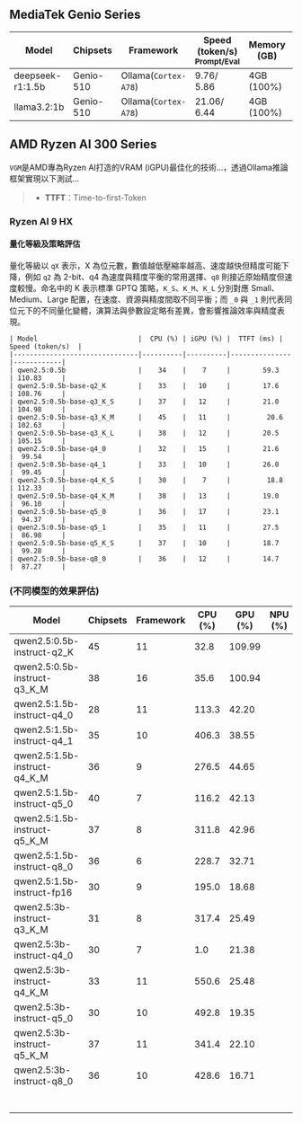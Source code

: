 ## MediaTek Genio Series
  
  | Model            |  Chipsets  |    Framework          |    Speed (token/s)<br><sub>Prompt/Eval |   Memory (GB) |  Power (Watt) |     Temp (°C)    |
  |------------------|------------|-----------------------|--------------------|---------------|---------------|------------------|
  | deepseek-r1:1.5b |  Genio-510 | Ollama(`Cortex-A78`)   |   9.76/ 5.86      | 4GB (100%)    |               |                  |
  | llama3.2:1b      |  Genio-510 | Ollama(`Cortex-A78`)   |   21.06/ 6.44     | 4GB (100%)    |               |                  |

## AMD Ryzen AI 300 Series

`VGM`是AMD專為Ryzen AI打造的VRAM (iGPU)最佳化的技術...，透過Ollama推論框架實現以下測試...


> * **TTFT**：Time-to-first-Token

### Ryzen AI 9 HX

#### 量化等級及策略評估

  量化等級以 `qX` 表示，X 為位元數，數值越低壓縮率越高、速度越快但精度可能下降，例如 `q2` 為 2-bit、q4 為速度與精度平衡的常用選擇、`q8` 則接近原始精度但速度較慢。命名中的 K 表示標準 GPTQ 策略，`K_S`、`K_M`、`K_L` 分別對應 Small、Medium、Large 配置，在速度、資源與精度間取不同平衡；而 `_0` 與 `_1` 則代表同位元下的不同量化變體，演算法與參數設定略有差異，會影響推論效率與精度表現。
  
    | Model                         |  CPU (%) | iGPU (%) |  TTFT (ms) |  Speed (token/s)  |
    |-------------------------------|----------|----------|---------------|------------|
    | qwen2.5:0.5b                  |    34    |    7     |        59.3   | 110.83     |
    | qwen2.5:0.5b-base-q2_K        |    33    |   10     |        17.6   | 108.76     |
    | qwen2.5:0.5b-base-q3_K_S      |    37    |   12     |        21.0   | 104.98     |
    | qwen2.5:0.5b-base-q3_K_M      |    45    |   11     |         20.6  | 102.63     |  
    | qwen2.5:0.5b-base-q3_K_L      |    38    |   12     |        20.5   | 105.15     |
    | qwen2.5:0.5b-base-q4_0        |    32    |   15     |        21.6   |  99.54     |
    | qwen2.5:0.5b-base-q4_1        |    33    |   10     |        26.0   |  99.45     |
    | qwen2.5:0.5b-base-q4_K_S      |    30    |    7     |         18.8  | 112.33     |
    | qwen2.5:0.5b-base-q4_K_M      |    38    |   13     |        19.0   |  96.10     |
    | qwen2.5:0.5b-base-q5_0        |    36    |   17     |        23.1   |  94.37     |
    | qwen2.5:0.5b-base-q5_1        |    35    |   11     |        27.5   |  86.98     |
    | qwen2.5:0.5b-base-q5_K_S      |    37    |   10     |        18.7   |  99.28     |
    | qwen2.5:0.5b-base-q8_0        |    36    |   12     |        14.7   |  87.27     |
    
### (不同模型的效果評估)

  | Model                        |  Chipsets  |  Framework  |  CPU (%) | GPU (%) | NPU (%) |  TTFT (ms) |  Speed (token/s)  |
  |------------------------------|------------|-------------|----------|---------|---------|---------------|------------|
  | qwen2.5:0.5b-instruct-q2_K    |    45    |   11     |        32.8   | 109.99     |
  | qwen2.5:0.5b-instruct-q3_K_M  |    38    |   16     |        35.6   | 100.94     |
  | qwen2.5:1.5b-instruct-q4_0    |    28    |   11     |       113.3   |  42.20     |  
  | qwen2.5:1.5b-instruct-q4_1    |    35    |   10     |       406.3   |  38.55     |
  | qwen2.5:1.5b-instruct-q4_K_M  |    36    |    9     |       276.5   |  44.65     |
  | qwen2.5:1.5b-instruct-q5_0    |    40    |    7     |       116.2   |  42.13     |
  | qwen2.5:1.5b-instruct-q5_K_M  |    37    |    8     |       311.8   |  42.96     |
  | qwen2.5:1.5b-instruct-q8_0    |    36    |    6     |       228.7   |  32.71     |
  | qwen2.5:1.5b-instruct-fp16    |    30    |    9     |       195.0   |  18.68     |
  | qwen2.5:3b-instruct-q3_K_M    |    31    |    8     |       317.4   |  25.49     |
  | qwen2.5:3b-instruct-q4_0      |    30    |    7     |       1.0     |  21.38     |
  | qwen2.5:3b-instruct-q4_K_M    |    33    |   11     |       550.6   |  25.48     |
  | qwen2.5:3b-instruct-q5_0      |    30    |   10     |       492.8   |  19.35     |
  | qwen2.5:3b-instruct-q5_K_M    |    37    |   11     |       341.4   |  22.10     |
  | qwen2.5:3b-instruct-q8_0      |    36    |   10     |       428.6   |  16.71     |
  |   |        |        |                 |     |
  |   |        |        |                 |     |
  |   |        |        |                 |     |
  |   |        |        |                 |     |
  |   |        |        |                 |      |
  |   |        |        |                 |      |
  |   |        |        |                 |      |

